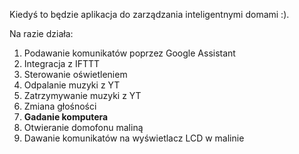 Kiedyś to będzie aplikacja do zarządzania inteligentnymi domami :).

Na razie działa:
1. Podawanie komunikatów poprzez Google Assistant
2. Integracja z IFTTT
2. Sterowanie oświetleniem
3. Odpalanie muzyki z YT
4. Zatrzymywanie muzyki z YT
5. Zmiana głośności
6. <strong>Gadanie komputera</strong>
7. Otwieranie domofonu maliną
8. Dawanie komunikatów na wyświetlacz LCD w malinie

